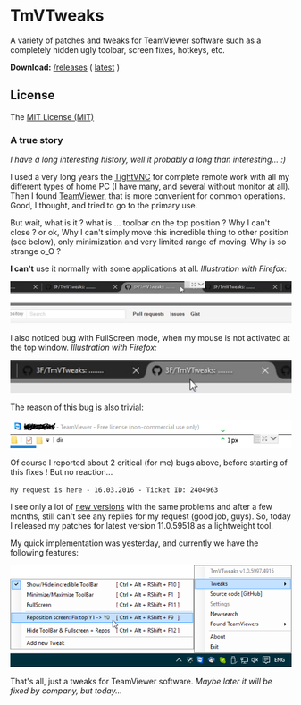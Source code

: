 # TmVTweaks

A variety of patches and tweaks for TeamViewer software such as a completely hidden ugly toolbar, screen fixes, hotkeys, etc.

**Download:** [/releases](https://github.com/3F/TmVTweaks/releases) ( [latest](https://github.com/3F/TmVTweaks/releases/latest) )

## License

The [MIT License (MIT)](https://github.com/3F/TmVTweaks/blob/master/LICENSE)

### A true story

*I have a long interesting history, well it probably a long than interesting... :)*

I used a very long years the [TightVNC](http://www.tightvnc.com/) for complete remote work with all my different types of home PC (I have many, and several without monitor at all). Then I found [TeamViewer](https://www.teamviewer.com/), that is more convenient for common operations. Good, I thought, and tried to go to the primary use.

But wait, what is it ? what is ... toolbar on the top position ? Why I can't close ? or ok, Why I can't simply move this incredible thing to other position (see below), only minimization and very limited range of moving. Why is so strange o_O ? 

**I can't** use it normally with some applications at all. *Illustration with Firefox:*

![TeamViewer_toolbar.gif](https://raw.githubusercontent.com/3F/TmVTweaks/master/doc/img/TeamViewer_toolbar.gif)

I also noticed bug with FullScreen mode, when my mouse is not activated at the top window. *Illustration with Firefox:*

![bugscreen.gif](https://raw.githubusercontent.com/3F/TmVTweaks/master/doc/img/bugscreen.gif)

The reason of this bug is also trivial:

![bugscreen_reason.png](https://raw.githubusercontent.com/3F/TmVTweaks/master/doc/img/bugscreen_reason.png)

Of course I reported about 2 critical (for me) bugs above, before starting of this fixes ! But no reaction...

`My request is here - 16.03.2016 - Ticket ID: 2404963`

I see only a lot of [new versions](https://www.teamviewer.com/en/download/changelog/) with the same problems and after a few months, still can't see any replies for my request (good job, guys). So, today I released my patches for latest version 11.0.59518 as a lightweight tool. 

My quick implementation was yesterday, and currently we have the following features:

![TmVTweaks_menu.png](https://raw.githubusercontent.com/3F/TmVTweaks/master/doc/img/TmVTweaks_menu.png)

That's all, just a tweaks for TeamViewer software. *Maybe later it will be fixed by company, but today...*

